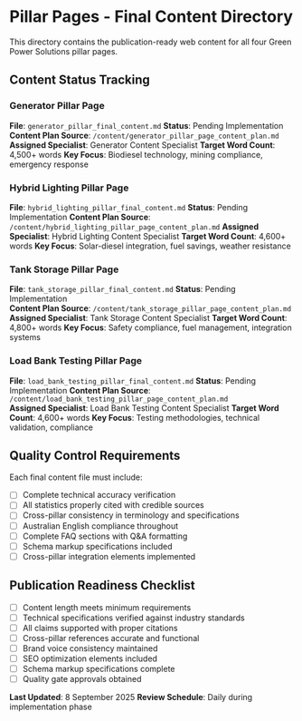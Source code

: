 # Pillar Pages - Final Content Directory

This directory contains the publication-ready web content for all four Green Power Solutions pillar pages.

## Content Status Tracking

### Generator Pillar Page
**File**: `generator_pillar_final_content.md`
**Status**: Pending Implementation
**Content Plan Source**: `/content/generator_pillar_page_content_plan.md`
**Assigned Specialist**: Generator Content Specialist
**Target Word Count**: 4,500+ words
**Key Focus**: Biodiesel technology, mining compliance, emergency response

### Hybrid Lighting Pillar Page  
**File**: `hybrid_lighting_pillar_final_content.md`
**Status**: Pending Implementation
**Content Plan Source**: `/content/hybrid_lighting_pillar_page_content_plan.md`
**Assigned Specialist**: Hybrid Lighting Content Specialist
**Target Word Count**: 4,600+ words
**Key Focus**: Solar-diesel integration, fuel savings, weather resistance

### Tank Storage Pillar Page
**File**: `tank_storage_pillar_final_content.md`
**Status**: Pending Implementation  
**Content Plan Source**: `/content/tank_storage_pillar_page_content_plan.md`
**Assigned Specialist**: Tank Storage Content Specialist
**Target Word Count**: 4,800+ words
**Key Focus**: Safety compliance, fuel management, integration systems

### Load Bank Testing Pillar Page
**File**: `load_bank_testing_pillar_final_content.md`
**Status**: Pending Implementation
**Content Plan Source**: `/content/load_bank_testing_pillar_page_content_plan.md`  
**Assigned Specialist**: Load Bank Testing Content Specialist
**Target Word Count**: 4,600+ words
**Key Focus**: Testing methodologies, technical validation, compliance

## Quality Control Requirements

Each final content file must include:
- [ ] Complete technical accuracy verification
- [ ] All statistics properly cited with credible sources
- [ ] Cross-pillar consistency in terminology and specifications
- [ ] Australian English compliance throughout
- [ ] Complete FAQ sections with Q&A formatting
- [ ] Schema markup specifications included
- [ ] Cross-pillar integration elements implemented

## Publication Readiness Checklist

- [ ] Content length meets minimum requirements
- [ ] Technical specifications verified against industry standards
- [ ] All claims supported with proper citations
- [ ] Cross-pillar references accurate and functional
- [ ] Brand voice consistency maintained
- [ ] SEO optimization elements included
- [ ] Schema markup specifications complete
- [ ] Quality gate approvals obtained

**Last Updated**: 8 September 2025
**Review Schedule**: Daily during implementation phase